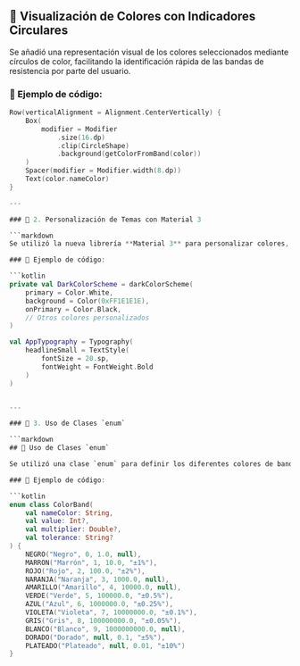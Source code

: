 ## 🎨 Visualización de Colores con Indicadores Circulares

Se añadió una representación visual de los colores seleccionados mediante círculos de color, facilitando la identificación rápida de las bandas de resistencia por parte del usuario.

### 📌 Ejemplo de código:

```kotlin
Row(verticalAlignment = Alignment.CenterVertically) {
    Box(
        modifier = Modifier
            .size(16.dp)
            .clip(CircleShape)
            .background(getColorFromBand(color))
    )
    Spacer(modifier = Modifier.width(8.dp))
    Text(color.nameColor)
}

---

### 🌙 2. Personalización de Temas con Material 3

```markdown
Se utilizó la nueva librería **Material 3** para personalizar colores, tipografía y aplicar un tema oscuro en toda la aplicación.

### 📌 Ejemplo de código:

```kotlin
private val DarkColorScheme = darkColorScheme(
    primary = Color.White,
    background = Color(0xFF1E1E1E),
    onPrimary = Color.Black,
    // Otros colores personalizados
)

val AppTypography = Typography(
    headlineSmall = TextStyle(
        fontSize = 20.sp,
        fontWeight = FontWeight.Bold
    )
)


---

### 🧱 3. Uso de Clases `enum`

```markdown
## 🧱 Uso de Clases `enum`

Se utilizó una clase `enum` para definir los diferentes colores de banda. Esta técnica permite estructurar mejor los datos constantes, como los valores y tolerancias asociados a cada color.

### 📌 Ejemplo de código:

```kotlin
enum class ColorBand(
    val nameColor: String,
    val value: Int?,
    val multiplier: Double?,
    val tolerance: String?
) {
    NEGRO("Negro", 0, 1.0, null),
    MARRON("Marrón", 1, 10.0, "±1%"),
    ROJO("Rojo", 2, 100.0, "±2%"),
    NARANJA("Naranja", 3, 1000.0, null),
    AMARILLO("Amarillo", 4, 10000.0, null),
    VERDE("Verde", 5, 100000.0, "±0.5%"),
    AZUL("Azul", 6, 1000000.0, "±0.25%"),
    VIOLETA("Violeta", 7, 10000000.0, "±0.1%"),
    GRIS("Gris", 8, 100000000.0, "±0.05%"),
    BLANCO("Blanco", 9, 1000000000.0, null),
    DORADO("Dorado", null, 0.1, "±5%"),
    PLATEADO("Plateado", null, 0.01, "±10%")
}

